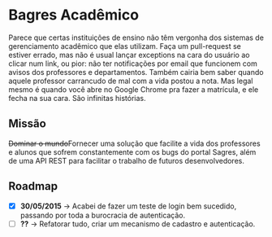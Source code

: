 # Bagres Acadêmico

Parece que certas instituições de ensino não têm vergonha dos sistemas de gerenciamento acadêmico que elas utilizam. Faça um pull-request se estiver errado, mas não é usual lançar exceptions na cara do usuário ao clicar num link, ou pior: não ter notificações por email que funcionem com avisos dos professores e departamentos. Também cairia bem saber quando aquele professor carrancudo de mal com a vida postou a nota. Mas legal mesmo é quando você abre no Google Chrome pra fazer a matrícula, e ele fecha na sua cara. São infinitas histórias.

## Missão
~~Dominar o mundo~~Fornecer uma solução que facilite a vida dos professores e alunos que sofrem constantemente com os bugs do portal Sagres, além de uma API REST para facilitar o trabalho de futuros desenvolvedores.

## Roadmap
- [x] **30/05/2015** -> Acabei de fazer um teste de login bem sucedido, passando por toda a burocracia de autenticação.
- [ ] **??** -> Refatorar tudo, criar um mecanismo de cadastro e autenticação.
